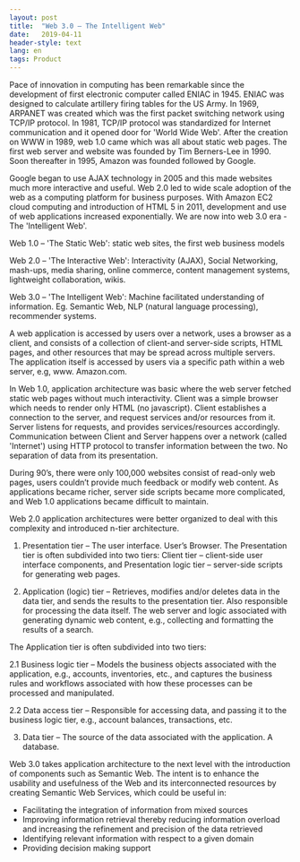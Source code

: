```yaml
---
layout: post
title:  "Web 3.0 – The Intelligent Web"
date:   2019-04-11
header-style: text
lang: en
tags: Product
---
```

Pace of innovation in computing has been remarkable since the development of first electronic computer called ENIAC in 1945. ENIAC was designed to calculate artillery firing tables for the US Army. In 1969, ARPANET was created which was the first packet switching network using TCP/IP protocol. In 1981, TCP/IP protocol was standardized for Internet communication and it opened door for 'World Wide Web'. After the creation on WWW in 1989, web 1.0 came which was all about static web pages. The first web server and website was founded by Tim Berners-Lee in 1990. Soon thereafter in 1995, Amazon was founded followed by Google. 

Google began to use AJAX technology in 2005 and this made websites much more interactive and useful. Web 2.0 led to wide scale adoption of the web as a computing platform for business purposes. With Amazon EC2 cloud computing and introduction of HTML 5 in 2011, development and use of web applications increased exponentially. We are now into web 3.0 era - The 'Intelligent Web'.

Web 1.0 – 'The Static Web': static web sites, the first web business models

Web 2.0 – 'The Interactive Web': Interactivity (AJAX), Social Networking, mash-ups, media sharing, online commerce, content management systems, lightweight collaboration, wikis.

Web 3.0 – 'The Intelligent Web': Machine facilitated understanding of information. Eg. Semantic Web, NLP (natural language processing), recommender systems.

A web application is accessed by users over a network, uses a browser as a client, and consists of a collection of client-and server-side scripts, HTML pages, and other resources that may be spread across multiple servers. The application itself is accessed by users via a specific path within a web server, e.g, www. Amazon.com.

In Web 1.0, application architecture was basic where the web server fetched static web pages without much interactivity. Client was a simple browser which needs to render only HTML (no javascript). Client establishes a connection to the server, and request services and/or resources from it. Server listens for requests, and provides services/resources accordingly. Communication between Client and Server happens over a network (called 'Internet') using HTTP protocol to transfer information between the two. No separation of data from its presentation.

During 90’s, there were only 100,000 websites consist of read-only web pages, users couldn’t provide much feedback or modify web content. As applications became richer, server side scripts became more complicated, and Web 1.0 applications became difficult to maintain.

Web 2.0 application architectures were better organized to deal with this complexity and introduced n-tier architecture.

1. Presentation tier – The user interface. User’s Browser. The Presentation tier is often subdivided into two tiers: Client tier – client-side user interface components, and Presentation logic tier – server-side scripts for generating web pages.

2. Application (logic) tier – Retrieves, modifies and/or deletes data in the data tier, and sends the results to the presentation tier. Also responsible for processing the data itself. The web server and logic associated with generating dynamic web content, e.g., collecting and formatting the results of a search. 

The Application tier is often subdivided into two tiers:

2.1 Business logic tier – Models the business objects associated with the application, e.g., accounts, inventories, etc., and captures the business rules and workflows associated with how these processes can be processed and manipulated.

2.2 Data access tier – Responsible for accessing data, and passing it to the business logic tier, e.g., account balances, transactions, etc.

3. Data tier – The source of the data associated with the application. A database.

Web 3.0 takes application architecture to the next level with the introduction of components such as Semantic Web. The intent is to enhance the usability and usefulness of the Web and its interconnected resources by creating Semantic Web Services, which could be useful in:

- Facilitating the integration of information from mixed sources
- Improving information retrieval thereby reducing information overload and increasing the refinement and precision of the data retrieved
- Identifying relevant information with respect to a given domain
- Providing decision making support
